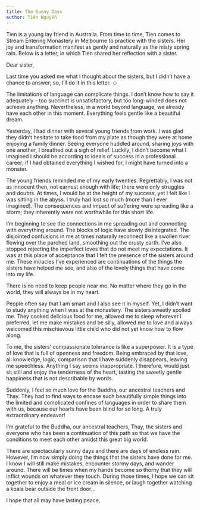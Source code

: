 ```yaml
---
title: The Sunny Days
author: Tiên Nguyễn
---
```


<p class="editors-preface">Tien is a young lay friend in Australia. From time to time, Tien comes to Stream Entering Monastery in Melbourne to practice with the sisters. Her joy and transformation manifest as gently and naturally as the misty spring rain. Below is a letter, in which Tien shared her reflection with a sister.</p>

Dear sister,

Last time you asked me what I thought about the sisters, but I didn’t have a chance to answer; so, I’ll do it in this letter. ☺

The limitations of language can complicate things. I don’t know how to say it adequately – too succinct is unsatisfactory, but too long-winded does not achieve anything. Nevertheless, in a world beyond language, we already have each other in this moment. Everything feels gentle like a beautiful dream.

Yesterday, I had dinner with several young friends from work. I was glad they didn’t hesitate to take food from my plate as though they were at home enjoying a family dinner. Seeing everyone huddled around, sharing joys with one another, I breathed out a sigh of relief. Luckily, I didn’t become what I imagined I should be according to ideals of success in a professional career; if I had obtained everything I wished for, I might have turned into a monster.

The young friends reminded me of my early twenties. Regrettably, I was not as innocent then, not earnest enough with life; there were only struggles and doubts. At times, I would be at the height of my success, yet I felt like I was sitting in the abyss. I truly had lost so much (more than I ever imagined). The consequences and impact of suffering were spreading like a storm; they inherently were not worthwhile for this short life.

I’m beginning to see the connections in me spreading out and connecting with everything around. The blocks of logic have slowly disintegrated. The disjointed confusions in me at times naturally reconnect like a swollen river flowing over the parched land, smoothing out the crusty earth. I’ve also stopped rejecting the imperfect loves that do not meet my expectations. It was at this place of acceptance that I felt the presence of the sisters around me. These miracles I’ve experienced are continuations of the things the sisters have helped me see, and also of the lovely things that have come into my life.

There is no need to keep people near me. No matter where they go in the world, they will always be in my heart.

People often say that I am smart and I also see it in myself. Yet, I didn’t want to study anything when I was at the monastery. The sisters sweetly spoiled me. They cooked delicious food for me, allowed me to sleep wherever I preferred, let me make mistakes and be silly, allowed me to love and always welcomed this mischievous little child who did not yet know how to flow along.

To me, the sisters’ compassionate tolerance is like a superpower. It is a type of love that is full of openness and freedom. Being embraced by that love, all knowledge, logic, comparison that I have suddenly disappears, leaving me speechless. Anything I say seems inappropriate. I therefore, would just sit still and enjoy the tenderness of the heart, tasting the sweetly gentle happiness that is not describable by words.

Suddenly, I feel so much love for the Buddha, our ancestral teachers and Thay. They had to find ways to encase such beautifully simple things into the limited and complicated confines of languages in order to share them with us, because our hearts have been blind for so long. A truly extraordinary endeavor!

I’m grateful to the Buddha, our ancestral teachers, Thay, the sisters and everyone who has been a continuation of this path so that we have the conditions to meet each other amidst this great big world.

There are spectacularly sunny days and there are days of endless rain. However, I’m now simply doing the things that the sisters have done for me. I know I will still make mistakes, encounter stormy days, and wander around. There will be times when my hands become so thorny that they will inflict wounds on whatever they touch. During those times, I hope we can sit together to enjoy a meal or ice cream in silence, or laugh together watching a koala bear outside the front door…

I hope that all may have lasting peace.